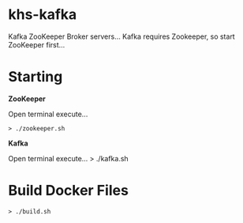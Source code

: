 # khs-kafka

Kafka ZooKeeper Broker servers… Kafka requires Zookeeper, so start ZooKeeper first…

Starting
========

**ZooKeeper**

Open terminal execute... 
    
    > ./zookeeper.sh	 

**Kafka**

Open terminal execute…
    > ./kafka.sh

Build Docker Files
==================

    > ./build.sh
